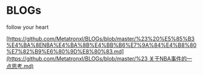 # BLOGs
follow your heart

[[https://github.com/Metatronxl/BLOGs/blob/master/%23%20%E5%85%B3%E4%BA%8ENBA%E4%BA%8B%E4%BB%B6%E7%9A%84%E4%B8%80%E7%82%B9%E6%80%9D%E8%80%83.md](https://github.com/Metatronxl/BLOGs/blob/master/%23 关于NBA事件的一点思考.md)](关于NBA事件的一点思考)

